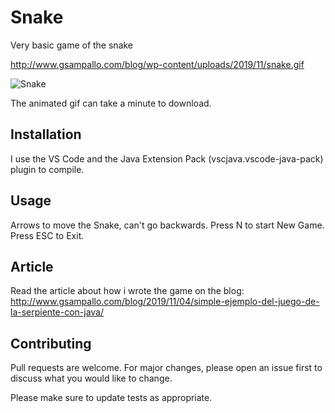 # Snake

Very basic game of the snake

http://www.gsampallo.com/blog/wp-content/uploads/2019/11/snake.gif

![Snake](http://www.gsampallo.com/blog/wp-content/uploads/2019/11/snake.gif)

The animated gif can take a minute to download.

## Installation

I use the VS Code and the Java Extension Pack (vscjava.vscode-java-pack) plugin to compile.

## Usage

Arrows to move the Snake, can't go backwards.
Press N to start New Game.
Press ESC to Exit.

## Article

Read the article about how i wrote the game on the blog: 
http://www.gsampallo.com/blog/2019/11/04/simple-ejemplo-del-juego-de-la-serpiente-con-java/

## Contributing
Pull requests are welcome. For major changes, please open an issue first to discuss what you would like to change.

Please make sure to update tests as appropriate.
